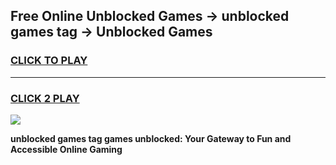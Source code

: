 
## Free Online Unblocked Games → unblocked games tag → Unblocked Games
<h3>
<a href="https://premium.freeplayer.one?title=unblocked_games_tag&ref=21F">CLICK TO PLAY</a></h3>
<hr>

<h3>
<a href="https://premium.freeplayer.one?title=unblocked_games_tag&ref=21F">CLICK 2 PLAY</a>
  
</h3>

<a href="https://premium.freeplayer.one?title=unblocked_games_tag&ref=21F/"><img src="https://clearcache.store/games.png"></a>


**unblocked games tag games unblocked: Your Gateway to Fun and Accessible Online Gaming**
